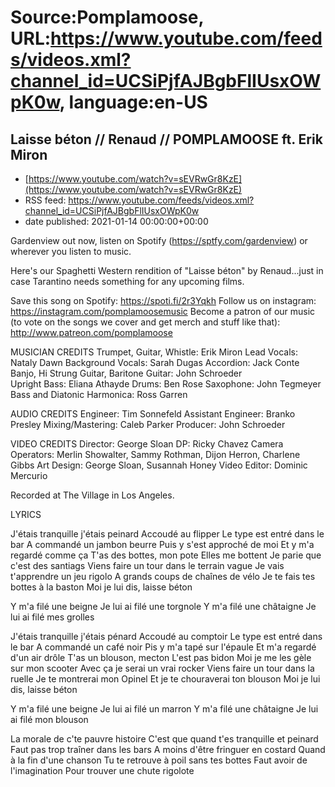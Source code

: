 # Source:Pomplamoose, URL:https://www.youtube.com/feeds/videos.xml?channel_id=UCSiPjfAJBgbFlIUsxOWpK0w, language:en-US

## Laisse béton // Renaud // POMPLAMOOSE ft. Erik Miron
 - [https://www.youtube.com/watch?v=sEVRwGr8KzE](https://www.youtube.com/watch?v=sEVRwGr8KzE)
 - RSS feed: https://www.youtube.com/feeds/videos.xml?channel_id=UCSiPjfAJBgbFlIUsxOWpK0w
 - date published: 2021-01-14 00:00:00+00:00

Gardenview out now, listen on Spotify (https://sptfy.com/gardenview) or wherever you listen to music.

 Here's our Spaghetti Western rendition of "Laisse béton" by Renaud...just in case Tarantino needs something for any upcoming films.

Save this song on Spotify: https://spoti.fi/2r3Yqkh
Follow us on instagram: https://instagram.com/pomplamoosemusic
Become a patron of our music (to vote on the songs we cover and get merch and stuff like that): http://www.patreon.com/pomplamoose

MUSICIAN CREDITS
Trumpet, Guitar, Whistle: Erik Miron
Lead Vocals: Nataly Dawn
Background Vocals: Sarah Dugas
Accordion: Jack Conte
Banjo, Hi Strung Guitar, Baritone Guitar: John Schroeder  
Upright Bass: Eliana Athayde
Drums: Ben Rose
Saxophone: John Tegmeyer
Bass and Diatonic Harmonica: Ross Garren

AUDIO CREDITS
Engineer: Tim Sonnefeld 
Assistant Engineer: Branko Presley
Mixing/Mastering: Caleb Parker
Producer: John Schroeder

VIDEO CREDITS
Director: George Sloan
DP: Ricky Chavez
Camera Operators: Merlin Showalter, Sammy Rothman, Dijon Herron, Charlene Gibbs
Art Design: George Sloan, Susannah Honey
Video Editor: Dominic Mercurio

Recorded at The Village in Los Angeles.

LYRICS

J'étais tranquille j'étais peinard
Accoudé au flipper
Le type est entré dans le bar
A commandé un jambon beurre
Puis y s'est approché de moi
Et y m'a regardé comme ça
T'as des bottes, mon pote
Elles me bottent
Je parie que c'est des santiags
Viens faire un tour dans le terrain vague
Je vais t'apprendre un jeu rigolo
A grands coups de chaînes de vélo
Je te fais tes bottes à la baston
Moi je lui dis, laisse béton

Y m'a filé une beigne
Je lui ai filé une torgnole
Y m'a filé une châtaigne
Je lui ai filé mes grolles

J'étais tranquille j'étais pénard
Accoudé au comptoir
Le type est entré dans le bar
A commandé un café noir
Pis y m'a tapé sur l'épaule
Et m'a regardé d'un air drôle
T'as un blouson, mecton
L'est pas bidon
Moi je me les gèle sur mon scooter
Avec ça je serai un vrai rocker
Viens faire un tour dans la ruelle
Je te montrerai mon Opinel
Et je te chouraverai ton blouson
Moi je lui dis, laisse béton

Y m'a filé une beigne
Je lui ai filé un marron
Y m'a filé une châtaigne
Je lui ai filé mon blouson

La morale de c'te pauvre histoire
C'est que quand t'es tranquille et peinard
Faut pas trop traîner dans les bars
A moins d'être fringuer en costard
Quand à la fin d'une chanson
Tu te retrouve à poil sans tes bottes
Faut avoir de l'imagination
Pour trouver une chute rigolote

